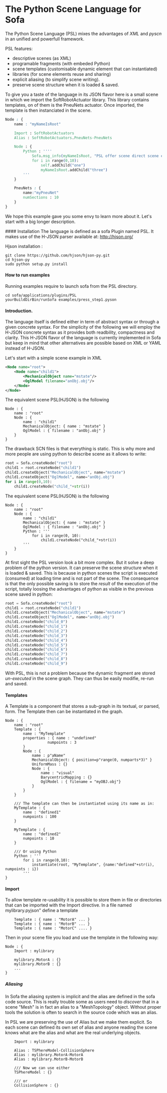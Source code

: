 The Python Scene Language for Sofa 
===========
The Python Scene Language (PSL) mixes the advantages of *XML* and *pyscn* in an unified and powerfull framework. 

PSL features:
- descriptive scenes (as XML)
- programable fragments (with embeded Python)
- scene templates (customisable dynamic element that can instantiated)
- libraries (for scene elements reuse and sharing)
- explicit aliasing (to simplify scene writing).
- preserve scene structure when it is loaded & saved.

To give you a taste of the language in its JSON flavor here is a small scene in which we import the SoftRobotActuator library. This library contains templates, on of them is the PneuNets actuator. Once imported, the template is then instanciated in the scene.  
```css
Node : {
	name : "myNameIsRoot"

	Import : SoftRobotActuators
	Alias : SoftRobotActuators.PneuNets-PneuNets

	Node : {
		Python : ''''
			Sofa.msg_info(myNameIsRoot, "PSL offer scene direct scene element access to python code with scoping !!!")
			for i in range(0,10):
				self.addChild("one")
				myNameIsRoot.addChild("three")
		'''
	}

	PneuNets : { 
		name:"myPneuNet" 
		numSections : 10
	}
}
```

We hope this example gave you some envy to learn more about it. Let's start with a big longer description. 

#### Installation
The language is defined as a sofa Plugin named PSL. 
It makes use of the H-JSON parser available at: http://hjson.org/

Hjson installation :
```shell
git clone https://github.com/hjson/hjson-py.git
cd hjson-py
sudo python setup.py install
```

#### How to run examples

Running examples require to launch sofa from the PSL directory.

```shell
cd sofa/applications/plugins/PSL
yourBuildDirBin/runSofa examples/press_step1.pyson
```


#### Introduction. 
The language itself is defined either in term of abstract syntax or through a given concrete syntax. For the simplicity of the following we will employ the H-JSON concrete syntax as it provides both readbility, compactness and clarity. This H-JSON flavor of the language is currently implemented in Sofa but keep in mind that other alternatives are possible based on XML or YAML instead of H-JSON. 

Let's start with a simple scene example in XML
```xml
<Node name="root">
	<Node name="child1">
		<MechanicalObject name="mstate"/> 
		<OglModel filename="anObj.obj"/> 
	</Node>
</Node>
```

The equivalent scene PSL(HJSON) is the following 
```hjson
Node : {
	name : "root"
	Node : {
		name : "child1"
		MechanicalObject: { name : "mstate" }
		OglModel : { filename : "anObj.obj" }
	}
}
```

The drawback SCN files is that everything is static. This is why more and more people are using python 
to describe scene as it allows to write: 
```python
root = Sofa.createNode("root")
child1 = root.createNode("child1")
child1.createObject("MechanicalObject", name="mstate")
child1.createObject("OglModel", name="anObj.obj") 
for i in range(0,10):
	child1.createNode("child_"+str(i))
```

The equivalent scene PSL(HJSON) is the following 
```hjson
Node : {
	name : "root"
	Node : {
		name : "child1"
		MechanicalObject: { name : "mstate" }
		OglModel : { filename : "anObj.obj" }
		Python : '''
			for i in range(0, 10):
				child1.createNode("child_"+str(i))
		'''
	}
}
```

At first sight the PSL version look a bit more complex. But it solve a deep problem of the python version. It can  preserve the scene structure when it is loaded & saved. This is because in python scenes the script is executed (consumed) at loading time and is not part of the scene. The consequence is that the only possible saving is to store the *result* of the execution of the script, totally loosing the advantages of python as visible in the previous scene saved in python: 
```python
root = Sofa.createNode("root")
child1 = root.createNode("child1")
child1.createObject("MechanicalObject", name="mstate")
child1.createObject("OglModel", name="anObj.obj") 
child1.createNode("child_0")
child1.createNode("child_1")
child1.createNode("child_2")
child1.createNode("child_3")
child1.createNode("child_4")
child1.createNode("child_5")
child1.createNode("child_6")
child1.createNode("child_7")
child1.createNode("child_8")
child1.createNode("child_9")
```

With PSL, this is not a problem because the dynamic fragment are stored *un-executed* in the scene graph. They can thus be easily modifie, re-run and saved. 

#### Templates
A Template is a component that stores a sub-graph in its textual, or parsed, form. The Template then can be instantiated 
in the graph.

```hjson
Node : {
	name : "root"
	Template : {
		name : "MyTemplate"
		properties : { name : "undefined"
			       numpoints : 3 
		}
		Node : {
			name : p"aName" 
			MechanicalObject: { position=p"range(0, numparts*3)" }
			UniformMass : {}
			Node : {
				name : "visual"
				BarycentricMapping : {}
				OglModel : { filename = "myOBJ.obj"}
			}
		}
	}

	/// The template can then be instantiated using its name as in:
	MyTemplate : {
		name : "defined1"
		numpoints : 100 
	}
	
	MyTemplate : {
		name : "defined2"
		numpoints : 10 
	}
	
	/// Or using Python 
	Python : '''
		for i in range(0,10):
			instantiate(root, "MyTemplate", {name:"defined"+str(i), numpoints : i})
		'''
}
```

#### Import 
To allow template re-usability it is possible to store them in file or directories that can be imported with the Import directive. 
In a file named mylibrary.pyjson" define  a template 
```hjson
	Template : { name : "MotorA" ... }
	Template : { name : "MotorB" ... }
	Template : { name : "MotorC" .... }
```

Then in your scene file you load and use the template in the following way:
```hjson
Node : {
	Import : mylibrary 
	
	mylibrary.MotorA : {}
	mylibrary.MotorB : {}
	... 
}
```

##### Aliasing
In Sofa the aliasing system is implicit and the alias are defined in the sofa code source. This is really trouble some as users need to *discover* that in a scene "Mesh" is in fact an alias to a "MeshTopology" object. Without proper tools the solution is often to search in the source code which was an alias. 

In PSL we are preserving the use of Alias but we make them explicit. So each scene can defined its own set of alias and anyone reading the scene knows what are the alias and what are the real underlying objects. 
```hjson 
	Import : mylibrary 

	Alias : TSPhereModel-CollisionSphere
	Alias : mylibrary.MotorA-MotorA
	Alias : mylibrary.MotorB-MotorB
	
	/// Now we can use either
	TSPhereModel : {}
	
	/// or
	CollisionSphere : {}
```
